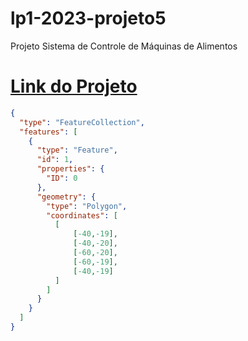 # lp1-2023-projeto5
Projeto Sistema de Controle de Máquinas de Alimentos
# [Link do Projeto](https://docs.google.com/document/d/1HNgsj6d2ofMJocTMxAGiWbGbcBiL7pEV1Su-kRpeT3k/edit#heading=h.gjdgxs)
```geojson
{
  "type": "FeatureCollection",
  "features": [
    {
      "type": "Feature",
      "id": 1,
      "properties": {
        "ID": 0
      },
      "geometry": {
        "type": "Polygon",
        "coordinates": [
          [
              [-40,-19],
              [-40,-20],
              [-60,-20],
              [-60,-19],
              [-40,-19]
          ]
        ]
      }
    }
  ]
}
```
